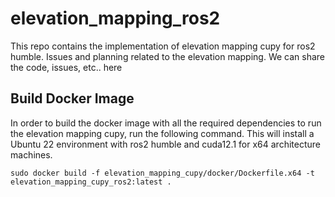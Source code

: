 # elevation_mapping_ros2
This repo contains the implementation of elevation mapping cupy for ros2 humble. 
Issues and planning related to the elevation mapping. We can share the code, issues, etc.. here


## Build Docker Image
In order to build the docker image with all the required dependencies to run the elevation mapping cupy, run the following command. This will install a Ubuntu 22 environment with ros2 humble and cuda12.1 for x64 architecture machines.

```
sudo docker build -f elevation_mapping_cupy/docker/Dockerfile.x64 -t elevation_mapping_cupy_ros2:latest .
```


